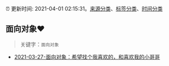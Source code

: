 :alarm_clock: 更新时间: 2021-04-01 02:15:31。[来源分类](../README.md)、[标签分类](../TAGS.md)、[时间分类](../TIMELINE.md)

## 面向对象❤️


> 关键字：`面向对象`



- [2021-03-27-面向对象：希望找个我喜欢的，和喜欢我的小哥哥](https://www.ershicimi.com/p/ae47a9c6f23f3b107f170991c2cf1d3f) 